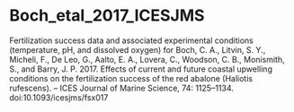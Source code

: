 # Boch_etal_2017_ICESJMS
Fertilization success data and associated experimental conditions (temperature, pH, and dissolved oxygen) for Boch, C. A., Litvin, S. Y., Micheli, F., De Leo, G., Aalto, E. A., Lovera, C., Woodson, C. B., Monismith, S., and Barry, J. P. 2017. Effects of current and future coastal upwelling conditions on the fertilization success of the red abalone (Haliotis rufescens). – ICES Journal of Marine Science, 74: 1125–1134. doi:10.1093/icesjms/fsx017
